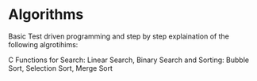 # Algorithms
Basic Test driven programming and step by step explaination of the following algrotihims:

C Functions for Search: Linear Search, Binary Search and Sorting: Bubble Sort, Selection Sort, Merge Sort
